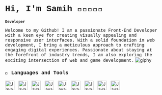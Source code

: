 # <span style="font-family: 'Courier New', monospace;">Hi, I'm Samih 👋🏽👨🏾‍💻</span>
**`Developer`**

<span style="font-family: 'Courier New', monospace;"> Welcome to my Github! I am a passionate Front-End Developer with a keen eye for creating visually appealing and responsive user interfaces. With a solid foundation in web development, I bring a meticulous approach to crafting engaging digital experiences. Passionate about staying at the forefront of industry trends, I am also exploring the exciting intersection of web and game development.</span> 
![giphy](https://github.com/samihwadi/SamihWadi/assets/123220794/cede951d-78e8-4f3a-92d0-c05a91f3b6d7)

### <span style="font-family: 'Courier New', monospace;">🧰 Languages and Tools </span>

<img align="left" alt="Java" width="30px" style="padding-right:10px;" src="https://cdn.jsdelivr.net/gh/devicons/devicon/icons/java/java-original.svg" />
<img align="left" alt="Java" width="30px" style="padding-right:10px;" src="https://cdn.jsdelivr.net/gh/devicons/devicon/icons/javascript/javascript-original.svg" />
<img align="left" alt="Java" width="30px" style="padding-right:10px;" src="https://cdn.jsdelivr.net/gh/devicons/devicon/icons/python/python-original.svg" />
<img align="left" alt="Java" width="30px" style="padding-right:10px;" src="https://cdn.jsdelivr.net/gh/devicons/devicon/icons/html5/html5-original.svg" />
<img align="left" alt="Java" width="30px" style="padding-right:10px;" src="https://cdn.jsdelivr.net/gh/devicons/devicon/icons/css3/css3-original.svg" />
<img align="left" alt="Java" width="30px" style="padding-right:10px;" src="https://cdn.jsdelivr.net/gh/devicons/devicon/icons/c/c-original.svg" />
<img align="left" alt="Java" width="30px" style="padding-right:10px;" src="https://cdn.jsdelivr.net/gh/devicons/devicon/icons/csharp/csharp-original.svg" />
<img align="left" alt="Java" width="30px" style="padding-right:10px;" src="https://cdn.jsdelivr.net/gh/devicons/devicon/icons/react/react-original.svg" />
<img align="left" alt="Java" width="30px" style="padding-right:10px;" src="https://cdn.jsdelivr.net/gh/devicons/devicon/icons/git/git-original.svg" />
          

